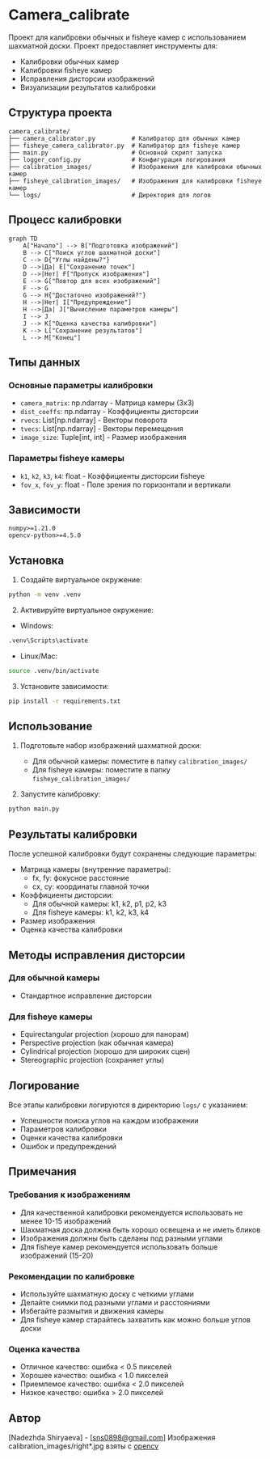  # Сamera_calibrate

Проект для калибровки обычных и fisheye камер с использованием шахматной доски. Проект предоставляет инструменты для:
- Калибровки обычных камер
- Калибровки fisheye камер
- Исправления дисторсии изображений
- Визуализации результатов калибровки

## Структура проекта

```
camera_calibrate/
├── camera_calibrator.py          # Калибратор для обычных камер
├── fisheye_camera_calibrator.py  # Калибратор для fisheye камер
├── main.py                       # Основной скрипт запуска
├── logger_config.py              # Конфигурация логирования
├── calibration_images/           # Изображения для калибровки обычных камер
├── fisheye_calibration_images/   # Изображения для калибровки fisheye камер
└── logs/                         # Директория для логов
```

## Процесс калибровки

```mermaid
graph TD
    A["Начало"] --> B["Подготовка изображений"]
    B --> C["Поиск углов шахматной доски"]
    C --> D{"Углы найдены?"}
    D -->|Да| E["Сохранение точек"]
    D -->|Нет| F["Пропуск изображения"]
    E --> G["Повтор для всех изображений"]
    F --> G
    G --> H{"Достаточно изображений?"}
    H -->|Нет| I["Предупреждение"]
    H -->|Да| J["Вычисление параметров камеры"]
    I --> J
    J --> K["Оценка качества калибровки"]
    K --> L["Сохранение результатов"]
    L --> M["Конец"]
```
## Типы данных

### Основные параметры калибровки
- `camera_matrix`: np.ndarray - Матрица камеры (3x3)
- `dist_coeffs`: np.ndarray - Коэффициенты дисторсии
- `rvecs`: List[np.ndarray] - Векторы поворота
- `tvecs`: List[np.ndarray] - Векторы перемещения
- `image_size`: Tuple[int, int] - Размер изображения

### Параметры fisheye камеры
- `k1`, `k2`, `k3`, `k4`: float - Коэффициенты дисторсии fisheye
- `fov_x`, `fov_y`: float - Поле зрения по горизонтали и вертикали


## Зависимости

```
numpy>=1.21.0
opencv-python>=4.5.0
```

## Установка

1. Создайте виртуальное окружение:
```bash
python -m venv .venv
```

2. Активируйте виртуальное окружение:
- Windows:
```bash
.venv\Scripts\activate
```
- Linux/Mac:
```bash
source .venv/bin/activate
```

3. Установите зависимости:
```bash
pip install -r requirements.txt
```

## Использование

1. Подготовьте набор изображений шахматной доски:
   - Для обычной камеры: поместите в папку `calibration_images/`
   - Для fisheye камеры: поместите в папку `fisheye_calibration_images/`

2. Запустите калибровку:
```bash
python main.py
```

## Результаты калибровки

После успешной калибровки будут сохранены следующие параметры:
- Матрица камеры (внутренние параметры):
  - fx, fy: фокусное расстояние
  - cx, cy: координаты главной точки
- Коэффициенты дисторсии:
  - Для обычной камеры: k1, k2, p1, p2, k3
  - Для fisheye камеры: k1, k2, k3, k4
- Размер изображения
- Оценка качества калибровки

## Методы исправления дисторсии

### Для обычной камеры
- Стандартное исправление дисторсии

### Для fisheye камеры
- Equirectangular projection (хорошо для панорам)
- Perspective projection (как обычная камера)
- Cylindrical projection (хорошо для широких сцен)
- Stereographic projection (сохраняет углы)

## Логирование

Все этапы калибровки логируются в директорию `logs/` с указанием:
- Успешности поиска углов на каждом изображении
- Параметров калибровки
- Оценки качества калибровки
- Ошибок и предупреждений

## Примечания

### Требования к изображениям
- Для качественной калибровки рекомендуется использовать не менее 10-15 изображений
- Шахматная доска должна быть хорошо освещена и не иметь бликов
- Изображения должны быть сделаны под разными углами
- Для fisheye камер рекомендуется использовать больше изображений (15-20)

### Рекомендации по калибровке
- Используйте шахматную доску с четкими углами
- Делайте снимки под разными углами и расстояниями
- Избегайте размытия и движения камеры
- Для fisheye камер старайтесь захватить как можно больше углов доски

### Оценка качества
- Отличное качество: ошибка < 0.5 пикселей
- Хорошее качество: ошибка < 1.0 пикселей
- Приемлемое качество: ошибка < 2.0 пикселей
- Низкое качество: ошибка > 2.0 пикселей

## Автор
[Nadezhda Shiryaeva] - [sns0898@gmail.com]
Изображения calibration_images/right*.jpg взяты с [opencv](https://github.com/opencv/opencv/tree/master/samples/data)